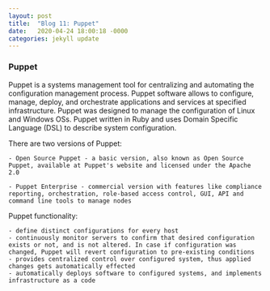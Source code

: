 ```yaml
---
layout: post
title:  "Blog 11: Puppet"
date:   2020-04-24 18:00:18 -0000
categories: jekyll update
---
```


<h3>Puppet</h3>

Puppet is a systems management tool for centralizing and automating the configuration management process. Puppet software allows to configure, manage, deploy, and orchestrate applications and services at specified infrastructure. Puppet was designed to manage the configuration of Linux and Windows OSs. Puppet written in Ruby and uses Domain Specific Language (DSL) to describe system configuration.

There are two versions of Puppet:

    - Open Source Puppet - a basic version, also known as Open Source Puppet, available at Puppet's website and licensed under the Apache 2.0

    - Puppet Enterprise - commercial version with features like compliance reporting, orchestration, role-based access control, GUI, API and command line tools to manage nodes

Puppet functionality:

    - define distinct configurations for every host
    - continuously monitor servers to confirm that desired configuration exists or not, and is not altered. In case if configuration was changed, Puppet will revert configuration to pre-existing conditions
    - provides centralized control over configured system, thus applied changes gets automatically effected
    - automatically deploys software to configured systems, and implements infrastructure as a code



[jekyll-docs]: https://jekyllrb.com/docs/home
[jekyll-gh]:   https://github.com/jekyll/jekyll
[jekyll-talk]: https://talk.jekyllrb.com/
